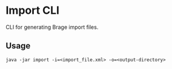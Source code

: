 # Import CLI

CLI for generating Brage import files.

## Usage

```java -jar import -i=<import_file.xml> -o=<output-directory>```